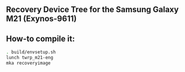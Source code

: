 ## Recovery Device Tree for the Samsung Galaxy M21  (Exynos-9611)

## How-to compile it:

```sh
. build/envsetup.sh
lunch twrp_m21-eng
mka recoveryimage
```
